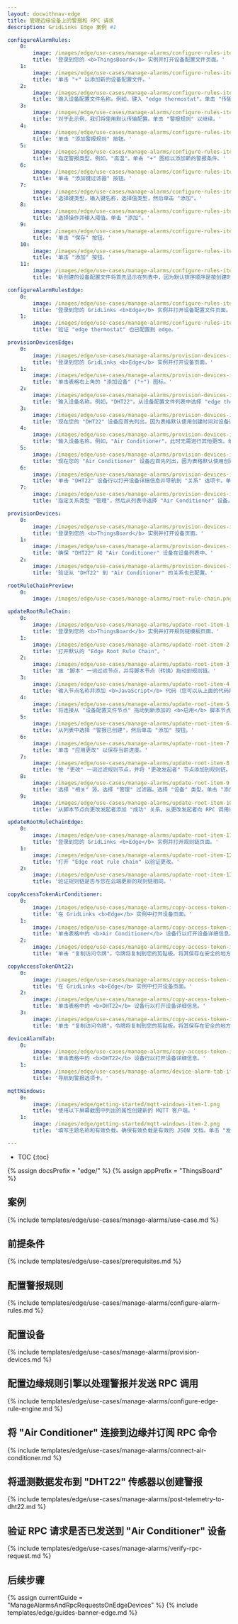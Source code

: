 ```yaml
---
layout: docwithnav-edge
title: 管理边缘设备上的警报和 RPC 请求
description: GridLinks Edge 案例 #1

configureAlarmRules:
    0:
        image: /images/edge/use-cases/manage-alarms/configure-rules-item-1.png
        title: '登录到您的 <b>ThingsBoard</b> 实例并打开设备配置文件页面。'
    1:
        image: /images/edge/use-cases/manage-alarms/configure-rules-item-2.png
        title: '单击 "+" 以添加新的设备配置文件。'
    2:
        image: /images/edge/use-cases/manage-alarms/configure-rules-item-3.png
        title: '输入设备配置文件名称。例如，键入 "edge thermostat"。单击 "传输配置" 以继续。'
    3:
        image: /images/edge/use-cases/manage-alarms/configure-rules-item-4.png
        title: '对于此示例，我们将使用默认传输配置。单击 "警报规则" 以继续。'        
    4:
        image: /images/edge/use-cases/manage-alarms/configure-rules-item-5.png
        title: '单击 "添加警报规则" 按钮。'
    5:
        image: /images/edge/use-cases/manage-alarms/configure-rules-item-6.png
        title: '指定警报类型。例如，"高温"。单击 "+" 图标以添加新的警报条件。'
    6:
        image: /images/edge/use-cases/manage-alarms/configure-rules-item-7.png
        title: '单击 "添加键过滤器" 按钮。'
    7:
        image: /images/edge/use-cases/manage-alarms/configure-rules-item-8.png
        title: '选择键类型，输入键名称，选择值类型，然后单击 "添加"。'
    8:
        image: /images/edge/use-cases/manage-alarms/configure-rules-item-9.png
        title: '选择操作并输入阈值。单击 "添加"。'
    9:
        image: /images/edge/use-cases/manage-alarms/configure-rules-item-10.png
        title: '单击 "保存" 按钮。'
    10:
        image: /images/edge/use-cases/manage-alarms/configure-rules-item-11.png
        title: '单击 "添加" 按钮。'
    11:
        image: /images/edge/use-cases/manage-alarms/configure-rules-item-12.png
        title: '新创建的设备配置文件将首先显示在列表中，因为默认排序顺序是按创建时间排序。'

configureAlarmRulesEdge:
    0:
        image: /images/edge/use-cases/manage-alarms/configure-rules-item-13.png
        title: '登录到您的 GridLinks <b>Edge</b> 实例并打开设备配置文件页面。'
    1:
        image: /images/edge/use-cases/manage-alarms/configure-rules-item-14.png
        title: '验证 "edge thermostat" 也已配置到 edge。'

provisionDevicesEdge:
    0:
        image: /images/edge/use-cases/manage-alarms/provision-devices-item-1.png
        title: '登录到您的 GridLinks <b>Edge</b> 实例并打开设备页面。'
    1:
        image: /images/edge/use-cases/manage-alarms/provision-devices-item-2.png
        title: '单击表格右上角的 "添加设备" ("+") 图标。'
    2:
        image: /images/edge/use-cases/manage-alarms/provision-devices-item-3.png
        title: '输入设备名称。例如，"DHT22"。从设备配置文件列表中选择 "edge thermostat"。此时无需进行其他更改。单击 "添加" 以添加设备。'
    3:
        image: /images/edge/use-cases/manage-alarms/provision-devices-item-4.png
        title: '现在您的 "DHT22" 设备应首先列出，因为表格默认使用创建时间对设备进行排序。单击 "添加" 以添加更多设备。'
    4:
        image: /images/edge/use-cases/manage-alarms/provision-devices-item-5.png
        title: '输入设备名称。例如，"Air Conditioner"。此时无需进行其他更改。单击 "添加" 以添加设备。'
    5:
        image: /images/edge/use-cases/manage-alarms/provision-devices-item-6.png
        title: '现在您的 "Air Conditioner" 设备应首先列出，因为表格默认使用创建时间对设备进行排序。'
    6:
        image: /images/edge/use-cases/manage-alarms/provision-devices-item-7.png
        title: '单击 "DHT22" 设备行以打开设备详细信息并导航到 "关系" 选项卡。单击 "+" 图标以添加新关系。'
    7:
        image: /images/edge/use-cases/manage-alarms/provision-devices-item-8.png
        title: '指定关系类型 "管理"，然后从列表中选择 "Air Conditioner" 设备。单击 "添加" 以添加此关系。现在我们验证设备是否已配置到云端。'

provisionDevices:    
    0:
        image: /images/edge/use-cases/manage-alarms/provision-devices-item-10.png
        title: '登录到您的 <b>ThingsBoard</b> 实例并打开设备页面。'
    1:
        image: /images/edge/use-cases/manage-alarms/provision-devices-item-11.png
        title: '确保 "DHT22" 和 "Air Conditioner" 设备在设备列表中。'
    2:
        image: /images/edge/use-cases/manage-alarms/provision-devices-item-12.png
        title: '验证从 "DHT22" 到 "Air Conditioner" 的关系也已配置。'

rootRuleChainPreview:
    0:
        image: /images/edge/use-cases/manage-alarms/root-rule-chain.png

updateRootRuleChain:
    0:
        image: /images/edge/use-cases/manage-alarms/update-root-item-1.png
        title: '登录到您的 <b>ThingsBoard</b> 实例并打开规则链模板页面。'
    1:
        image: /images/edge/use-cases/manage-alarms/update-root-item-2.png
        title: '打开默认的 "Edge Root Rule Chain"。'
    2:
        image: /images/edge/use-cases/manage-alarms/update-root-item-3.png
        title: '按 "脚本" 一词过滤节点，并将脚本节点（转换）拖动到规则链。'
    3:
        image: /images/edge/use-cases/manage-alarms/update-root-item-4.png
        title: '输入节点名称并添加 <b>JavaScript</b> 代码（您可以从上面的代码段中复制并粘贴），以创建适用于 Air Conditioner 设备的正确 <b>启用</b> 命令。单击 "添加" 以继续。'
    4:
        image: /images/edge/use-cases/manage-alarms/update-root-item-5.png
        title: '将连接从 "设备配置文件节点" 拖动到新添加的 <b>启用</b> 脚本节点。'
    5:
        image: /images/edge/use-cases/manage-alarms/update-root-item-6.png
        title: '从列表中选择 "警报已创建"，然后单击 "添加" 按钮。'
    6:
        image: /images/edge/use-cases/manage-alarms/update-root-item-7.png
        title: '单击 "应用更改" 以保存当前进度。'
    7:
        image: /images/edge/use-cases/manage-alarms/update-root-item-8.png
        title: '按 "更改" 一词过滤规则节点，并将 "更改发起者" 节点添加到规则链。'
    8:
        image: /images/edge/use-cases/manage-alarms/update-root-item-9.png
        title: '选择 "相关" 源。选择 "管理" 过滤器。选择 "设备" 类型。单击 "添加"。'
    9:
        image: /images/edge/use-cases/manage-alarms/update-root-item-10.png
        title: '从脚本节点向更改发起者添加 "成功" 关系。从更改发起者向 RPC 调用请求节点添加 "成功" 关系。保存更改。'

updateRootRuleChainEdge:
    0:
        image: /images/edge/use-cases/manage-alarms/update-root-item-11.png
        title: '登录到您的 GridLinks <b>Edge</b> 实例并打开规则链页面。'
    1:
        image: /images/edge/use-cases/manage-alarms/update-root-item-12.png
        title: '打开 "Edge root rule chain" 以验证更改。'
    2:
        image: /images/edge/use-cases/manage-alarms/update-root-item-13.png
        title: '验证规则链是否与您在云端更新的规则链相同。'

copyAccessTokenAirConditioner:
    0:
        image: /images/edge/use-cases/manage-alarms/copy-access-token-item-1.png
        title: '在 GridLinks <b>Edge</b> 实例中打开设备页面。'
    1:
        image: /images/edge/use-cases/manage-alarms/copy-access-token-item-2.png
        title: '单击表格中的 <b>Air Conditioner</b> 设备行以打开设备详细信息。'
    2:
        image: /images/edge/use-cases/manage-alarms/copy-access-token-item-3.png
        title: '单击 "复制访问令牌"。令牌将复制到您的剪贴板。将其保存在安全的地方。'

copyAccessTokenDht22:
    0:
        image: /images/edge/use-cases/manage-alarms/copy-access-token-item-1.png
        title: '在 GridLinks <b>Edge</b> 实例中打开设备页面。'
    2:
        image: /images/edge/use-cases/manage-alarms/copy-access-token-item-4.png
        title: '单击表格中的 <b>DHT22</b> 设备行以打开设备详细信息。'
    3:
        image: /images/edge/use-cases/manage-alarms/copy-access-token-item-5.png  
        title: '单击 "复制访问令牌"。令牌将复制到您的剪贴板。将其保存在安全的地方。'

deviceAlarmTab:
    0:
        image: /images/edge/use-cases/manage-alarms/copy-access-token-item-4.png
        title: '单击表格中的 <b>DHT22</b> 设备行以打开设备详细信息。'
    1:
        image: /images/edge/use-cases/manage-alarms/device-alarm-tab-item-1.png
        title: '导航到警报选项卡。'

mqttWindows:
    0:
        image: /images/edge/getting-started/mqtt-windows-item-1.png
        title: '使用以下屏幕截图中列出的属性创建新的 MQTT 客户端。'
    1:
        image: /images/edge/getting-started/mqtt-windows-item-2.png
        title: '填写主题名称和有效负载。确保有效负载是有效的 JSON 文档。单击 "发布" 按钮。'

---
```

* TOC
{:toc}

{% assign docsPrefix = "edge/" %}
{% assign appPrefix = "ThingsBoard" %}

## 案例

{% include templates/edge/use-cases/manage-alarms/use-case.md %}

## 前提条件

{% include templates/edge/use-cases/prerequisites.md %}

## 配置警报规则

{% include templates/edge/use-cases/manage-alarms/configure-alarm-rules.md %}

## 配置设备

{% include templates/edge/use-cases/manage-alarms/provision-devices.md %}

## 配置边缘规则引擎以处理警报并发送 RPC 调用

{% include templates/edge/use-cases/manage-alarms/configure-edge-rule-engine.md %}

## 将 "Air Conditioner" 连接到边缘并订阅 RPC 命令

{% include templates/edge/use-cases/manage-alarms/connect-air-conditioner.md %}

## 将遥测数据发布到 "DHT22" 传感器以创建警报

{% include templates/edge/use-cases/manage-alarms/post-telemetry-to-dht22.md %}

## 验证 RPC 请求是否已发送到 "Air Conditioner" 设备

{% include templates/edge/use-cases/manage-alarms/verify-rpc-request.md %}

## 后续步骤

{% assign currentGuide = "ManageAlarmsAndRpcRequestsOnEdgeDevices" %}
{% include templates/edge/guides-banner-edge.md %}